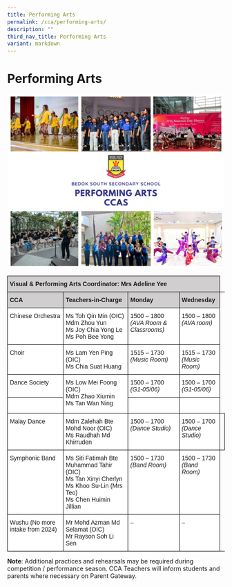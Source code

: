 ```yaml
---
title: Performing Arts
permalink: /cca/performing-arts/
description: ""
third_nav_title: Performing Arts
variant: markdown
---
```

Performing Arts
===============

![](/images/performingarts2022.png)

<style type="text/css">
.tg  {border-collapse:collapse;border-spacing:0;}
.tg td{border-color:black;border-style:solid;border-width:1px;font-family:Arial, sans-serif;font-size:14px;
  overflow:hidden;padding:10px 5px;word-break:normal;}
.tg th{border-color:black;border-style:solid;border-width:1px;font-family:Arial, sans-serif;font-size:14px;
  font-weight:normal;overflow:hidden;padding:10px 5px;word-break:normal;}
.tg .tg-0043{background-color:#D0CECE;font-weight:bold;text-align:left;vertical-align:top}
.tg .tg-ktyi{background-color:#FFF;text-align:left;vertical-align:top}
</style>
<table class="tg">
<thead>
  <tr>
    <th colspan="4" class="tg-0043">Visual &amp; Performing Arts Coordinator: Mrs Adeline Yee</th>
  </tr>
</thead>
<tbody>
  <tr>
    <td class="tg-0043">CCA</td>
    <td class="tg-0043">Teachers-in-Charge</td>
    <td class="tg-0043">Monday</td>
    <td class="tg-0043">Wednesday</td>
  </tr>
  <tr>
    <td class="tg-ktyi">Chinese Orchestra</td>
    <td class="tg-ktyi">Ms Toh Qin Min (OIC)<br>Mdm Zhou Yun<br>Ms Joy Chia Yong Le<br>Ms Poh Bee Yong</td>
    <td class="tg-ktyi">1500 – 1800<br><span style="font-style:italic">(AVA Room &amp; Classrooms)</span></td>
    <td class="tg-ktyi">1500 – 1800 <br><span style="font-style:italic">(AVA room)</span></td>
  </tr>
  <tr>
    <td class="tg-ktyi">Choir</td>
    <td class="tg-ktyi">Ms Lam Yen Ping (OIC)<br>Ms Chia Suat Huang</td>
    <td class="tg-ktyi">1515 – 1730 <br><span style="font-style:italic">(Music Room)</span></td>
    <td class="tg-ktyi">1515 – 1730 <br><span style="font-style:italic">(Music Room)</span></td>
  </tr>
  <tr>
    <td class="tg-ktyi">Dance Society</td>
    <td rowspan="2" class="tg-ktyi">Ms Low Mei Foong (OIC)<br>Mdm Zhao Xiumin<br>Ms Tan Wan Ning</td>
    <td class="tg-ktyi">1500 – 1700 <br><span style="font-style:italic">(G1-05/06)</span></td>
    <td class="tg-ktyi">1500 – 1700 <br><span style="font-style:italic">(G1-05/06)</span></td>
  </tr>
  <tr>
    <td class="tg-ktyi"></td>
    <td class="tg-ktyi"><br></td>
    <td class="tg-ktyi"></td></tr><tr>
    <td class="tg-ktyi">Malay Dance</td>
    <td class="tg-ktyi">Mdm Zalehah Bte Mohd Noor (OIC)<br>Ms Raudhah Md Khirruden</td>
    <td class="tg-ktyi">1500 – 1700 <br><span style="font-style:italic">(Dance Studio)</span></td>
	<td class="tg-ktyi">1500 – 1700 <br><span style="font-style:italic">(Dance Studio)</span></td>
    <td class="tg-ktyi"><br><span style="font-style:italic"></span></td>
  </tr>
  <tr>
    <td class="tg-ktyi">Symphonic Band</td>
    <td class="tg-ktyi">Ms Siti Fatimah Bte Muhammad Tahir (OIC)<br>Ms Tan Xinyi Cherlyn<br>Ms Khoo Su-Lin (Mrs Teo)<br>Ms Chen Huimin Jillian</td>
    <td class="tg-ktyi">1500 – 1730 <br><span style="font-style:italic">(Band Room)</span></td>
    <td class="tg-ktyi">1500 – 1730<br><span style="font-style:italic">(Band Room)</span></td>
  </tr>
	<tr>
    <td class="tg-ktyi">Wushu (No more intake from 2024)</td>
    <td class="tg-ktyi">Mr Mohd Azman Md Selamat (OIC)<br>Mr Rayson Soh Li Sen</td>
    <td class="tg-ktyi">– <br><span style="font-style:italic"></span></td>
    <td class="tg-ktyi">–<br><span style="font-style:italic"></span></td>
  </tr>
</tbody>
</table>


<b>Note</b>: Additional practices and rehearsals may be required during competition / performance season. CCA Teachers will inform students and parents where necessary on Parent Gateway.